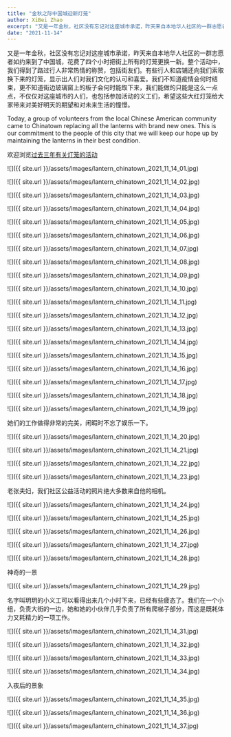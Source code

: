 ```yaml
---
title: "金秋之际中国城迎新灯笼"
author: XiBei Zhao
excerpt: "又是一年金秋，社区没有忘记对这座城市承诺，昨天来自本地华人社区的一群志愿者如约来到了中国城，花费了四个小时把街上所有的灯笼更换一新。整个活动中，我们得到了路过行人非常热情的称赞，包括街友们。有些行人和店铺还向我们索取换下来的灯笼，显示出人们对我们文化的认可和喜爱。我们不知道疫情会何时结束，更不知道街边玻璃窗上的板子会何时能取下来，我们能做的只能是这么一点点，不仅仅对这座城市的人们，也包括参加活动的义工们，希望这些大红灯笼给大家带来对美好明天的期望和对未来生活的憧憬。"
date: "2021-11-14"
---
```


又是一年金秋，社区没有忘记对这座城市承诺，昨天来自本地华人社区的一群志愿者如约来到了中国城，花费了四个小时把街上所有的灯笼更换一新。整个活动中，我们得到了路过行人非常热情的称赞，包括街友们。有些行人和店铺还向我们索取换下来的灯笼，显示出人们对我们文化的认可和喜爱。我们不知道疫情会何时结束，更不知道街边玻璃窗上的板子会何时能取下来，我们能做的只能是这么一点点，不仅仅对这座城市的人们，也包括参加活动的义工们，希望这些大红灯笼给大家带来对美好明天的期望和对未来生活的憧憬。

Today, a group of volunteers from the local Chinese American community came to Chinatown replacing all the lanterns with brand new ones. This is our commitment to the people of this city that we will keep our hope up by maintaining the lanterns in their best condition.

欢迎浏览[过去三年有关灯笼的活动](https://pdxchinese.org/lanternfestival/)

![]({{ site.url }}/assets/images/lantern_chinatown_2021_11_14_01.jpg)

![]({{ site.url }}/assets/images/lantern_chinatown_2021_11_14_02.jpg)

![]({{ site.url }}/assets/images/lantern_chinatown_2021_11_14_03.jpg)

![]({{ site.url }}/assets/images/lantern_chinatown_2021_11_14_04.jpg)

![]({{ site.url }}/assets/images/lantern_chinatown_2021_11_14_05.jpg)

![]({{ site.url }}/assets/images/lantern_chinatown_2021_11_14_06.jpg)

![]({{ site.url }}/assets/images/lantern_chinatown_2021_11_14_07.jpg)

![]({{ site.url }}/assets/images/lantern_chinatown_2021_11_14_08.jpg)

![]({{ site.url }}/assets/images/lantern_chinatown_2021_11_14_09.jpg)

![]({{ site.url }}/assets/images/lantern_chinatown_2021_11_14_10.jpg)

![]({{ site.url }}/assets/images/lantern_chinatown_2021_11_14_11.jpg)

![]({{ site.url }}/assets/images/lantern_chinatown_2021_11_14_12.jpg)

![]({{ site.url }}/assets/images/lantern_chinatown_2021_11_14_13.jpg)

![]({{ site.url }}/assets/images/lantern_chinatown_2021_11_14_14.jpg)

![]({{ site.url }}/assets/images/lantern_chinatown_2021_11_14_15.jpg)

![]({{ site.url }}/assets/images/lantern_chinatown_2021_11_14_16.jpg)

![]({{ site.url }}/assets/images/lantern_chinatown_2021_11_14_17.jpg)

![]({{ site.url }}/assets/images/lantern_chinatown_2021_11_14_18.jpg)

![]({{ site.url }}/assets/images/lantern_chinatown_2021_11_14_19.jpg)

她们的工作做得非常的完美，闲暇时不忘了娱乐一下。

![]({{ site.url }}/assets/images/lantern_chinatown_2021_11_14_20.jpg)

![]({{ site.url }}/assets/images/lantern_chinatown_2021_11_14_21.jpg)

![]({{ site.url }}/assets/images/lantern_chinatown_2021_11_14_22.jpg)

![]({{ site.url }}/assets/images/lantern_chinatown_2021_11_14_23.jpg)

老张夫妇，我们社区公益活动的照片绝大多数来自他的相机。

![]({{ site.url }}/assets/images/lantern_chinatown_2021_11_14_24.jpg)

![]({{ site.url }}/assets/images/lantern_chinatown_2021_11_14_25.jpg)

![]({{ site.url }}/assets/images/lantern_chinatown_2021_11_14_26.jpg)

![]({{ site.url }}/assets/images/lantern_chinatown_2021_11_14_27.jpg)

![]({{ site.url }}/assets/images/lantern_chinatown_2021_11_14_28.jpg)

神奇的一景

![]({{ site.url }}/assets/images/lantern_chinatown_2021_11_14_29.jpg)

名字叫玥玥的小义工可以看得出来几个小时下来，已经有些疲态了。我们在一个小组，负责大街的一边，她和她的小伙伴几乎负责了所有爬梯子部分，而这是既耗体力又耗精力的一项工作。

![]({{ site.url }}/assets/images/lantern_chinatown_2021_11_14_31.jpg)

![]({{ site.url }}/assets/images/lantern_chinatown_2021_11_14_32.jpg)

![]({{ site.url }}/assets/images/lantern_chinatown_2021_11_14_33.jpg)

![]({{ site.url }}/assets/images/lantern_chinatown_2021_11_14_34.jpg)

入夜后的景象

![]({{ site.url }}/assets/images/lantern_chinatown_2021_11_14_35.jpg)

![]({{ site.url }}/assets/images/lantern_chinatown_2021_11_14_36.jpg)

![]({{ site.url }}/assets/images/lantern_chinatown_2021_11_14_37.jpg)
